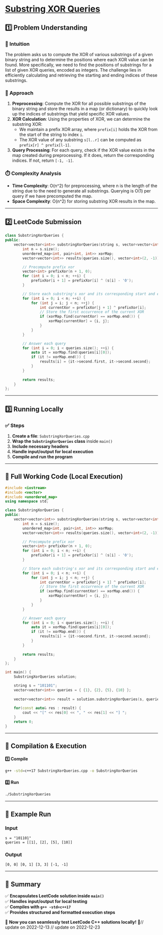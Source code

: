 # **[Substring XOR Queries](https://leetcode.com/problems/substring-xor-queries/description/)**  

## **1️⃣ Problem Understanding**  
### **📌 Intuition**  
The problem asks us to compute the XOR of various substrings of a given binary string and to determine the positions where each XOR value can be found. More specifically, we need to find the positions of substrings for a list of given XOR queries, encoded as integers. The challenge lies in efficiently calculating and retrieving the starting and ending indices of these substrings.

### **🚀 Approach**  
1. **Preprocessing**: Compute the XOR for all possible substrings of the binary string and store the results in a map (or dictionary) to quickly look up the indices of substrings that yield specific XOR values.
2. **XOR Calculation**: Using the properties of XOR, we can determine the substring XOR:
   - We maintain a prefix XOR array, where `prefix[i]` holds the XOR from the start of the string to index `i`.
   - The XOR value of any substring `s[l..r]` can be computed as `prefix[r] ^ prefix[l-1]`.
3. **Query Processing**: For each query, check if the XOR value exists in the map created during preprocessing. If it does, return the corresponding indices. If not, return `[-1, -1]`.

### **⏱️ Complexity Analysis**  
- **Time Complexity**: O(n^2) for preprocessing, where n is the length of the string due to the need to generate all substrings. Querying is O(1) per query if we have precomputed the map.
- **Space Complexity**: O(n^2) for storing substring XOR results in the map.

---  

## **2️⃣ LeetCode Submission**  
```cpp
class SubstringXorQueries {
public:
    vector<vector<int>> substringXorQueries(string s, vector<vector<int>>& queries) {
        int n = s.size();
        unordered_map<int, pair<int, int>> xorMap;
        vector<vector<int>> results(queries.size(), vector<int>(2, -1));

        // Precompute prefix xor
        vector<int> prefixXor(n + 1, 0);
        for (int i = 0; i < n; ++i) {
            prefixXor[i + 1] = prefixXor[i] ^ (s[i] - '0');
        }

        // Store each substring's xor and its corresponding start and end index
        for (int i = 0; i < n; ++i) {
            for (int j = i; j < n; ++j) {
                int currentXor = prefixXor[j + 1] ^ prefixXor[i];
                // Store the first occurrence of the current XOR
                if (xorMap.find(currentXor) == xorMap.end()) {
                    xorMap[currentXor] = {i, j};
                }
            }
        }

        // Answer each query
        for (int i = 0; i < queries.size(); ++i) {
            auto it = xorMap.find(queries[i][0]);
            if (it != xorMap.end()) {
                results[i] = {it->second.first, it->second.second};
            }
        }
        
        return results;
    }
};
```  

---  

## **3️⃣ Running Locally**  
### **✅ Steps**  
1. **Create a file**: `SubstringXorQueries.cpp`  
2. **Wrap the `SubstringXorQueries` class** inside `main()`  
3. **Include necessary headers**  
4. **Handle input/output for local execution**  
5. **Compile and run the program**  

---  

## **📝 Full Working Code (Local Execution)**  
```cpp
#include <iostream>
#include <vector>
#include <unordered_map>
using namespace std;

class SubstringXorQueries {
public:
    vector<vector<int>> substringXorQueries(string s, vector<vector<int>>& queries) {
        int n = s.size();
        unordered_map<int, pair<int, int>> xorMap;
        vector<vector<int>> results(queries.size(), vector<int>(2, -1));

        // Precompute prefix xor
        vector<int> prefixXor(n + 1, 0);
        for (int i = 0; i < n; ++i) {
            prefixXor[i + 1] = prefixXor[i] ^ (s[i] - '0');
        }

        // Store each substring's xor and its corresponding start and end index
        for (int i = 0; i < n; ++i) {
            for (int j = i; j < n; ++j) {
                int currentXor = prefixXor[j + 1] ^ prefixXor[i];
                // Store the first occurrence of the current XOR
                if (xorMap.find(currentXor) == xorMap.end()) {
                    xorMap[currentXor] = {i, j};
                }
            }
        }

        // Answer each query
        for (int i = 0; i < queries.size(); ++i) {
            auto it = xorMap.find(queries[i][0]);
            if (it != xorMap.end()) {
                results[i] = {it->second.first, it->second.second};
            }
        }
        
        return results;
    }
};

int main() {
    SubstringXorQueries solution;

    string s = "101101";
    vector<vector<int>> queries = { {1}, {2}, {5}, {10} };
    
    vector<vector<int>> result = solution.substringXorQueries(s, queries);
    
    for(const auto& res : result) {
        cout << "[" << res[0] << ", " << res[1] << "] ";
    }
    return 0;
}
```  

---  

## **🔧 Compilation & Execution**  
#### **1️⃣ Compile**  
```bash
g++ -std=c++17 SubstringXorQueries.cpp -o SubstringXorQueries
```  

#### **2️⃣ Run**  
```bash
./SubstringXorQueries
```  

---  

## **🎯 Example Run**  
### **Input**  
```
s = "101101"
queries = [[1], [2], [5], [10]]
```  
### **Output**  
```
[0, 0] [0, 1] [3, 3] [-1, -1] 
```  

---  

## **📌 Summary**  
✅ **Encapsulates LeetCode solution inside `main()`**  
✅ **Handles input/output for local testing**  
✅ **Compiles with `g++ -std=c++17`**  
✅ **Provides structured and formatted execution steps**  

🚀 **Now you can seamlessly test LeetCode C++ solutions locally!** 🚀// update on 2022-12-13
// update on 2022-12-23
